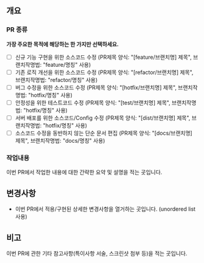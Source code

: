 ## 개요
### PR 종류
**가장 주요한 목적에 해당하는 한 가지만 선택하세요.**
- [ ] 신규 기능 구현을 위한 소스코드 수정 (PR제목 양식: "[feature/브랜치명] 제목", 브랜치작명법: "feature/명칭" 사용)
- [ ] 기존 로직 개선을 위한 소스코드 수정 (PR제목 양식: "[refactor/브랜치명] 제목", 브랜치작명법: "refactor/명칭" 사용)
- [ ] 버그 수정을 위한 소스코드 수정 (PR제목 양식: "[hotfix/브랜치명] 제목", 브랜치작명법: "hotfix/명칭" 사용)
- [ ] 안정성을 위한 테스트코드 수정 (PR제목 양식: "[test/브랜치명] 제목", 브랜치작명법: "hotfix/명칭" 사용)
- [ ] 서버 배포를 위한 소스코드/Config 수정 (PR제목 양식: "[dist/브랜치명] 제목", 브랜치작명법: "hotfix/명칭" 사용)
- [ ] 소스코드 수정을 동반하지 않는 단순 문서 편집 (PR제목 양식: "[docs/브랜치명] 제목", 브랜치작명법: "docs/명칭" 사용)

### 작업내용
이번 PR에서 작업한 내용에 대한 간략한 요약 및 설명을 적는 곳입니다.

## 변경사항
* 이번 PR에서 적용/구현된 상세한 변경사항을 열거하는 곳입니다. (unordered list 사용)

## 비고
이번 PR에 관한 기타 참고사항(특이사항 서술, 스크린샷 첨부 등)을 적는 곳입니다.
